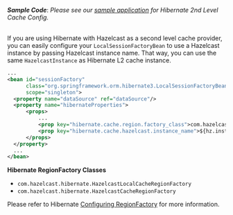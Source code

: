 
***Sample Code***: *Please see our <a href="https://github.com/hazelcast/hazelcast-code-samples/tree/master/hazelcast-integration/spring-hibernate-2ndlevel-cache" target="_blank">sample application</a> for Hibernate 2nd Level Cache Config.*
<br></br>

If you are using Hibernate with Hazelcast as a second level cache provider, you can easily configure your 
`LocalSessionFactoryBean` to use a Hazelcast instance by passing Hazelcast instance name. That way, you can use the 
same `HazelcastInstance` as Hibernate L2 cache instance.

```xml
...
<bean id="sessionFactory" 
      class="org.springframework.orm.hibernate3.LocalSessionFactoryBean" 
	  scope="singleton">
  <property name="dataSource" ref="dataSource"/>
  <property name="hibernateProperties">
      <props>
          ...
          <prop key="hibernate.cache.region.factory_class">com.hazelcast.hibernate.HazelcastLocalCacheRegionFactory</prop>
          <prop key="hibernate.cache.hazelcast.instance_name">${hz.instance.name}</prop>
      </props>
  </property>
  ...
</bean>
```

**Hibernate RegionFactory Classes**

- `com.hazelcast.hibernate.HazelcastLocalCacheRegionFactory`
- `com.hazelcast.hibernate.HazelcastCacheRegionFactory`

Please refer to Hibernate <a href="https://github.com/hazelcast/hazelcast-hibernate#configuring-regionfactory" target="_blank">Configuring RegionFactory</a> for more information.


